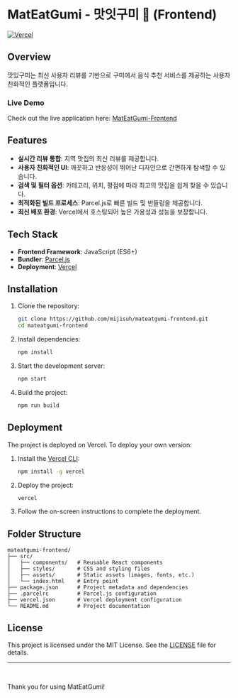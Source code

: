 # MatEatGumi - 맛잇구미 🍴 (Frontend)

[![Vercel](https://vercel.com/button)](https://mateatgumi.vercel.app)

## Overview
맛있구미는 최신 사용자 리뷰를 기반으로 구미에서 음식 추천 서비스를 제공하는 사용자 친화적인 플랫폼입니다.

### Live Demo
Check out the live application here: [MatEatGumi-Frontend](https://mateatgumi.vercel.app)

## Features
- **실시간 리뷰 통합**: 지역 맛집의 최신 리뷰를 제공합니다.
- **사용자 친화적인 UI**: 깨끗하고 반응성이 뛰어난 디자인으로 간편하게 탐색할 수 있습니다.
- **검색 및 필터 옵션**: 카테고리, 위치, 평점에 따라 최고의 맛집을 쉽게 찾을 수 있습니다.
- **최적화된 빌드 프로세스**: Parcel.js로 빠른 빌드 및 번들링을 제공합니다.
- **최신 배포 환경**: Vercel에서 호스팅되어 높은 가용성과 성능을 보장합니다.

## Tech Stack
- **Frontend Framework**: JavaScript (ES6+)
- **Bundler**: [Parcel.js](https://parceljs.org/)
- **Deployment**: [Vercel](https://vercel.com/)

## Installation

1. Clone the repository:
   ```bash
   git clone https://github.com/mijisuh/mateatgumi-frontend.git
   cd mateatgumi-frontend
   ```

2. Install dependencies:
   ```bash
   npm install
   ```

3. Start the development server:
   ```bash
   npm start
   ```

4. Build the project:
   ```bash
   npm run build
   ```

## Deployment
The project is deployed on Vercel. To deploy your own version:

1. Install the [Vercel CLI](https://vercel.com/cli):
   ```bash
   npm install -g vercel
   ```

2. Deploy the project:
   ```bash
   vercel
   ```

3. Follow the on-screen instructions to complete the deployment.

## Folder Structure
```
mateatgumi-frontend/
├── src/
│   ├── components/   # Reusable React components
│   ├── styles/       # CSS and styling files
│   ├── assets/       # Static assets (images, fonts, etc.)
│   └── index.html    # Entry point
├── package.json      # Project metadata and dependencies
├── .parcelrc         # Parcel.js configuration
├── vercel.json       # Vercel deployment configuration
└── README.md         # Project documentation
```

## License
This project is licensed under the MIT License. See the [LICENSE](./LICENSE) file for details.

---
<br>

Thank you for using MatEatGumi!
